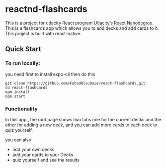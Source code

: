 # reactnd-flashcards

This is a project for udacity React program [Udacity’s React Nanodegree](https://www.udacity.com/course/react-nanodegree--nd019). This is a flashcards app which allows you to add decks and add cards to it. This project is built with react-native.

## Quick Start

### To run locally:

you need first to install expo-cli then do this

```
git clone https://github.com/FahadAlsubaie/react-flashcards.git
cd react-flashcards
npm install
npm start
```

### Functionality

In this app , the root page shows two tabs one for the current decks and the other for adding a new deck, and you can add more cards to each deck to quiz yourself.

you can also

- add your own decks
- add your cards to your Decks
- quiz yourself and see the results
